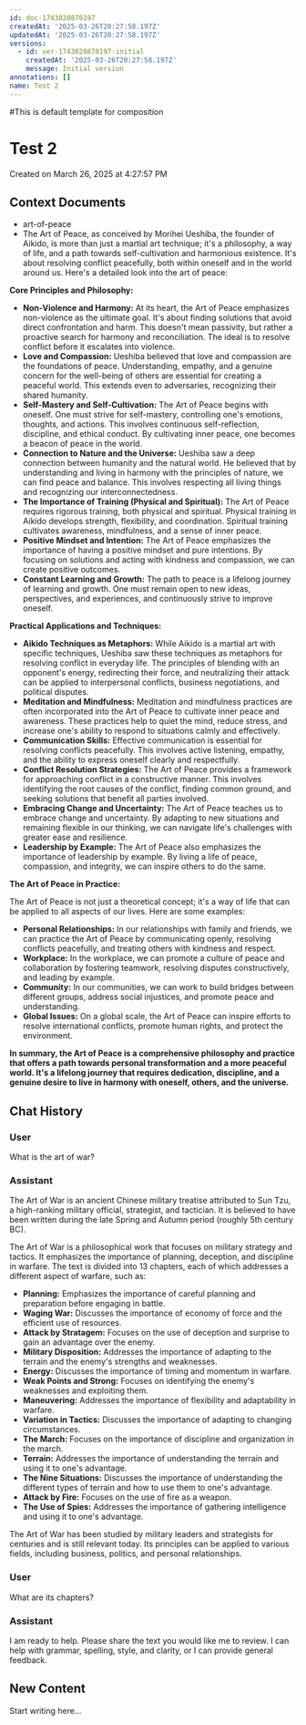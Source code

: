 ```yaml
---
id: doc-1743020878197
createdAt: '2025-03-26T20:27:58.197Z'
updatedAt: '2025-03-26T20:27:58.197Z'
versions:
  - id: ver-1743020878197-initial
    createdAt: '2025-03-26T20:27:58.197Z'
    message: Initial version
annotations: []
name: Test 2
---
```


#This is default template for composition

# Test 2

Created on March 26, 2025 at 4:27:57 PM

## Context Documents

- art-of-peace
- The Art of Peace, as conceived by Morihei Ueshiba, the founder of Aikido, is more than just a martial art technique; it's a philosophy, a way of life, and a path towards self-cultivation and harmonious existence. It's about resolving conflict peacefully, both within oneself and in the world around us. Here's a detailed look into the art of peace:

**Core Principles and Philosophy:**

*   **Non-Violence and Harmony:** At its heart, the Art of Peace emphasizes non-violence as the ultimate goal. It's about finding solutions that avoid direct confrontation and harm. This doesn't mean passivity, but rather a proactive search for harmony and reconciliation. The ideal is to resolve conflict before it escalates into violence.
*   **Love and Compassion:** Ueshiba believed that love and compassion are the foundations of peace. Understanding, empathy, and a genuine concern for the well-being of others are essential for creating a peaceful world. This extends even to adversaries, recognizing their shared humanity.
*   **Self-Mastery and Self-Cultivation:** The Art of Peace begins with oneself. One must strive for self-mastery, controlling one's emotions, thoughts, and actions. This involves continuous self-reflection, discipline, and ethical conduct. By cultivating inner peace, one becomes a beacon of peace in the world.
*   **Connection to Nature and the Universe:** Ueshiba saw a deep connection between humanity and the natural world. He believed that by understanding and living in harmony with the principles of nature, we can find peace and balance. This involves respecting all living things and recognizing our interconnectedness.
*   **The Importance of Training (Physical and Spiritual):** The Art of Peace requires rigorous training, both physical and spiritual. Physical training in Aikido develops strength, flexibility, and coordination. Spiritual training cultivates awareness, mindfulness, and a sense of inner peace.
*   **Positive Mindset and Intention:** The Art of Peace emphasizes the importance of having a positive mindset and pure intentions. By focusing on solutions and acting with kindness and compassion, we can create positive outcomes.
*   **Constant Learning and Growth:** The path to peace is a lifelong journey of learning and growth. One must remain open to new ideas, perspectives, and experiences, and continuously strive to improve oneself.

**Practical Applications and Techniques:**

*   **Aikido Techniques as Metaphors:** While Aikido is a martial art with specific techniques, Ueshiba saw these techniques as metaphors for resolving conflict in everyday life. The principles of blending with an opponent's energy, redirecting their force, and neutralizing their attack can be applied to interpersonal conflicts, business negotiations, and political disputes.
*   **Meditation and Mindfulness:** Meditation and mindfulness practices are often incorporated into the Art of Peace to cultivate inner peace and awareness. These practices help to quiet the mind, reduce stress, and increase one's ability to respond to situations calmly and effectively.
*   **Communication Skills:** Effective communication is essential for resolving conflicts peacefully. This involves active listening, empathy, and the ability to express oneself clearly and respectfully.
*   **Conflict Resolution Strategies:** The Art of Peace provides a framework for approaching conflict in a constructive manner. This involves identifying the root causes of the conflict, finding common ground, and seeking solutions that benefit all parties involved.
*   **Embracing Change and Uncertainty:** The Art of Peace teaches us to embrace change and uncertainty. By adapting to new situations and remaining flexible in our thinking, we can navigate life's challenges with greater ease and resilience.
*   **Leadership by Example:** The Art of Peace also emphasizes the importance of leadership by example. By living a life of peace, compassion, and integrity, we can inspire others to do the same.

**The Art of Peace in Practice:**

The Art of Peace is not just a theoretical concept; it's a way of life that can be applied to all aspects of our lives. Here are some examples:

*   **Personal Relationships:** In our relationships with family and friends, we can practice the Art of Peace by communicating openly, resolving conflicts peacefully, and treating others with kindness and respect.
*   **Workplace:** In the workplace, we can promote a culture of peace and collaboration by fostering teamwork, resolving disputes constructively, and leading by example.
*   **Community:** In our communities, we can work to build bridges between different groups, address social injustices, and promote peace and understanding.
*   **Global Issues:** On a global scale, the Art of Peace can inspire efforts to resolve international conflicts, promote human rights, and protect the environment.

**In summary, the Art of Peace is a comprehensive philosophy and practice that offers a path towards personal transformation and a more peaceful world. It's a lifelong journey that requires dedication, discipline, and a genuine desire to live in harmony with oneself, others, and the universe.**


## Chat History

### User

What is the art of war?

### Assistant

The Art of War is an ancient Chinese military treatise attributed to Sun Tzu, a high-ranking military official, strategist, and tactician. It is believed to have been written during the late Spring and Autumn period (roughly 5th century BC).

The Art of War is a philosophical work that focuses on military strategy and tactics. It emphasizes the importance of planning, deception, and discipline in warfare. The text is divided into 13 chapters, each of which addresses a different aspect of warfare, such as:

*   **Planning:** Emphasizes the importance of careful planning and preparation before engaging in battle.
*   **Waging War:** Discusses the importance of economy of force and the efficient use of resources.
*   **Attack by Stratagem:** Focuses on the use of deception and surprise to gain an advantage over the enemy.
*   **Military Disposition:** Addresses the importance of adapting to the terrain and the enemy's strengths and weaknesses.
*   **Energy:** Discusses the importance of timing and momentum in warfare.
*   **Weak Points and Strong:** Focuses on identifying the enemy's weaknesses and exploiting them.
*   **Maneuvering:** Addresses the importance of flexibility and adaptability in warfare.
*   **Variation in Tactics:** Discusses the importance of adapting to changing circumstances.
*   **The March:** Focuses on the importance of discipline and organization in the march.
*   **Terrain:** Addresses the importance of understanding the terrain and using it to one's advantage.
*   **The Nine Situations:** Discusses the importance of understanding the different types of terrain and how to use them to one's advantage.
*   **Attack by Fire:** Focuses on the use of fire as a weapon.
*   **The Use of Spies:** Addresses the importance of gathering intelligence and using it to one's advantage.

The Art of War has been studied by military leaders and strategists for centuries and is still relevant today. Its principles can be applied to various fields, including business, politics, and personal relationships.

### User

What are its chapters?

### Assistant

I am ready to help. Please share the text you would like me to review. I can help with grammar, spelling, style, and clarity, or I can provide general feedback.


## New Content

Start writing here...
